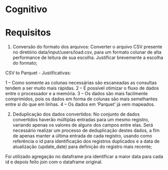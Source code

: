 # Cognitivo

# Requisitos

1. Conversão do formato dos arquivos: Converter o arquivo CSV presente no diretório data/input/users/load.csv, 
para um formato colunar de alta performance de leitura de sua escolha. Justificar brevemente a escolha do formato;

CSV to Parquet  -  Justificativas:

1 – Como somente as colunas necessárias são escaneadas as consultas tendem a ser muito mais rápidas.
2 – É possível otimizar o fluxo de dados entre o processador e a memória.
3 – Os dados são mais facilmente comprimidos, pois os dados em forma de colunas são mais semelhantes entre si do que em linhas.
4 – Os dados em ‘Parquet’ já vem mapeados.

2. Deduplicação dos dados convertidos: No conjunto de dados convertidos haverão múltiplas entradas para um mesmo registro, 
variando apenas os valores de alguns dos campos entre elas. Será necessário realizar um processo de deduplicação destes dados, 
a fim de apenas manter a última entrada de cada registro, usando como referência o id para identificação dos registros duplicados e a 
data de atualização (update_date) para definição do registro mais recente;

Foi utilizado agregação no dataframe pra identificar a maior data para cada id e depois feito join com o dataframe original.

